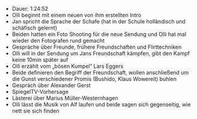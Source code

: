 - Dauer: 1:24:52
- Olli beginnt mit einem neuen von ihm erstellten Intro
- Jan spricht die Sprache der Schafe (hat in der Schule holländisch und schäfisch gelernt)
- Beiden hatten ein Foto Shooting für die neue Sendung und Olli hat mal wieder den Fotografen rund gemacht
- Gespräche über Freunde, frühere Freundschaften und Flirttechniken
- Olli will in der Sendung um Jans Freundschaft kämpfen, gibt den Kampf keine 10min später auf
- Olli erzählt vom „bösen Kumpel“ Lars Eggers
- Beide definieren den Begriff der Freundschaft, wollen anschließend um die Gunst verschiedener Promis (Bushido, Klaus Wowereit) buhlen
- Gespräch über Alexander Gerst
- SpiegelTV-Vorhersage
- Lästerei über Marius Müller-Westernhagen
- Olli lässt die Musik von Alf laufen und beide sagen sich gegenseitig, wie nett sie sich finden
